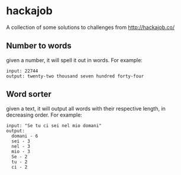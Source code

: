 # hackajob
A collection of some solutions to challenges from http://hackajob.co/

## Number to words

given a number, it will spell it out in words. For example:

```
input: 22744
output: twenty-two thousand seven hundred forty-four
```

## Word sorter
given a text, it will output all words with their respective length, in
decreasing order. For example:

```
input: "Se tu ci sei nel mio domani"
output:
  domani - 6
  sei - 3
  nel - 3
  mio - 3
  Se - 2
  tu - 2
  ci - 2
```
